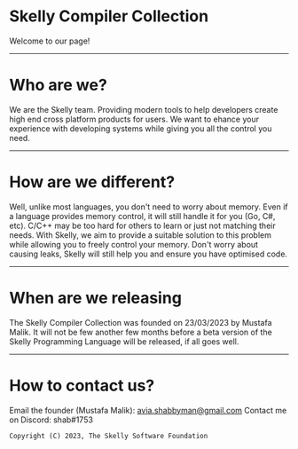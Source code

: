 # Skelly Compiler Collection

Welcome to our page!

----

# Who are we?

We are the Skelly team. Providing modern tools to help developers create high end cross platform products for users.
We want to ehance your experience with developing systems while giving you all the control you need.

----

# How are we different?

Well, unlike most languages, you don't need to worry about memory. Even if a language provides memory control, it will still
handle it for you (Go, C#, etc). C/C++ may be too hard for others to learn or just not matching their needs. With Skelly,
we aim to provide a suitable solution to this problem while allowing you to freely control your memory. Don't worry about causing
leaks, Skelly will still help you and ensure you have optimised code.

----

# When are we releasing

The Skelly Compiler Collection was founded on 23/03/2023 by Mustafa Malik. It will not be few another few months before
a beta version of the Skelly Programming Language will be released, if all goes well.

----

# How to contact us?

Email the founder (Mustafa Malik): avia.shabbyman@gmail.com
Contact me on Discord: shab#1753


`Copyright (C) 2023, The Skelly Software Foundation`
